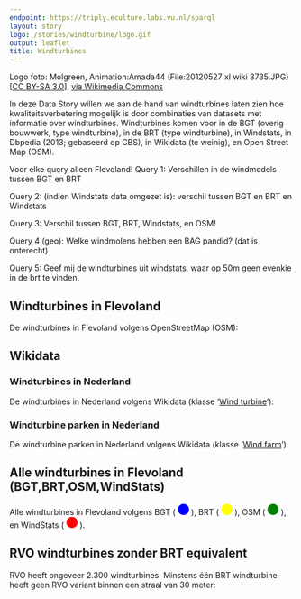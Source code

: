 ```yaml
---
endpoint: https://triply.eculture.labs.vu.nl/sparql
layout: story
logo: /stories/windturbine/logo.gif
output: leaflet
title: Windturbines
---
```


Logo foto: Molgreen, Animation:Amada44 (File:20120527 xl wiki
3735.JPG) [<a href="https://creativecommons.org/licenses/by-sa/3.0">CC
BY-SA 3.0</a>], <a
href="https://commons.wikimedia.org/wiki/File%3AWind_turbine.gif">via
Wikimedia Commons</a>

In deze Data Story willen we aan de hand van windturbines laten zien
hoe kwaliteitsverbetering mogelijk is door combinaties van datasets
met informatie over windturbines. Windturbines komen voor in de BGT
(overig bouwwerk, type windturbine), in de BRT (type windturbine), in
Windstats, in Dbpedia (2013; gebaseerd op CBS), in Wikidata (te
weinig), en Open Street Map (OSM).

Voor elke query alleen Flevoland! 
Query 1: Verschillen in de windmodels tussen BGT en BRT 

Query 2: (indien Windstats data omgezet is): verschil tussen BGT en BRT en Windstats

Query 3: Verschil tussen BGT, BRT, Windstats, en OSM!

Query 4 (geo): Welke windmolens hebben een BAG pandid? (dat is onterecht)

Query 5: Geef mij de windturbines uit windstats, waar op 50m geen evenkie in de brt te vinden. 

## Windturbines in Flevoland

De windturbines in Flevoland volgens OpenStreetMap (OSM):

<div
  data-query
  data-query-endpoint="https://api.krr.triply.cc/datasets/Kadaster/windturbines/services/windturbines/sparql"
  data-query-sparql="00-flevoland.rq"></div>

## Wikidata

### Windturbines in Nederland

De windturbines in Nederland volgens Wikidata (klasse ‘<a
href="http://www.wikidata.org/entity/Q49833">Wind turbine</a>’):

<div
  data-query
  data-query-endpoint="https://query.wikidata.org/sparql"
  data-query-sparql="10-turbine.rq"></div>

### Windturbine parken in Nederland

De windturbine parken in Nederland volgens Wikidata (klasse ‘<a
href="http://www.wikidata.org/entity/Q194356">Wind farm</a>’).

<div data-query
     data-query-endpoint="https://query.wikidata.org/sparql"
     data-query-sparql="20-farm.rq"></div>

## Alle windturbines in Flevoland (BGT,BRT,OSM,WindStats)

Alle windturbines in Flevoland volgens BGT
( <svg height="20" viewBox="0 0 20 20" xmlns="http://www.w3.org/2000/svg"> <circle cx="10" cy="10" fill="blue" r="10"/></svg> ),
BRT
( <svg height="20" viewBox="0 0 20 20" xmlns="http://www.w3.org/2000/svg"> <circle cx="10" cy="10" fill="yellow" r="10"/></svg> ),
OSM
( <svg height="20" viewBox="0 0 20 20" xmlns="http://www.w3.org/2000/svg"> <circle cx="10" cy="10" fill="green" r="10"/></svg> ),
en WindStats
( <svg height="20" viewBox="0 0 20 20" xmlns="http://www.w3.org/2000/svg"> <circle cx="10" cy="10" fill="red" r="10"/></svg> ).

<div data-query
     data-query-endpoint="https://data.labs.pdok.nl/geosparql"
     data-query-sparql="windturbine.rq">

## RVO windturbines zonder BRT equivalent

RVO heeft ongeveer 2.300 windturbines.  Minstens één BRT windturbine
heeft geen RVO variant binnen een straal van 30 meter:

<div
  data-query
  data-query-endpoint="https://data.labs.pdok.nl/geosparql"
  data-query-sparql="30-rvo-turbines-niet-in-brt.rq"></div>
